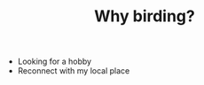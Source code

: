 ﻿---
backlinks:
- title: Birding
  url: /sense/birdwatching/birding.html
tags: birdwatching, birding
title: Why birding?
type: note
---
- Looking for a hobby
- Reconnect with my local place